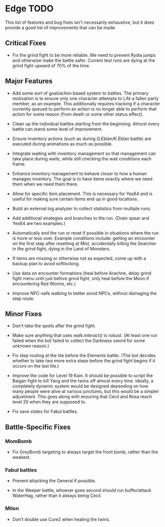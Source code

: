 # Edge TODO

This list of features and bug fixes isn't necessarily exhaustive, but it does
provide a good list of improvements that can be made.

## Critical Fixes

* Fix the grind fight to be more reliable. We need to prevent Rydia jumps and
  otherwise make the battle safer. Current test runs are dying at the grind
  fight upward of 70% of the time.

## Major Features

* Add some sort of goal/action based system to battles. The primary motivation
  is to ensure only one character attempts to Life a fallen party member, as an
  example. This additionally requires tracking if a character currently queued
  to perform an action is no longer able to perform that action for some reason
  (from death or some other status effect).

* Clean up the individual battles starting from the beginning. Almost every
  battle can stand some level of improvement.

* Ensure inventory actions (such as during Q.Eblan/K.Eblan battle) are executed
  during animations as much as possible.

* Integrate waiting with inventory management so that management can take place
  during waits, while still checking the wait conditions each frame.

* Enhance inventory management to behave closer to how a human manages
  inventory. The goal is to have items exactly where we need them when we need
  them there.

* Allow for specific item placement. This is necessary for Yes64 and is useful
  for making sure certain items end up in good locations.

* Build an external log analyzer to collect statistics from multiple runs.

* Add additional strategies and branches to the run. (Drain spear and Yes64 are
  two examples.)

* Automatically end the run or reset if possible in situations where the run is
  more or less over. Example conditions include: getting an encounter on the
  first step after resetting at Mist, accidentally killing the Searcher in the
  grind fight, dying in the Land of Monsters.

* If items are missing or otherwise not as expected, come up with a backup plan
  to avoid softlocking.

* Use data on encounter formations (heal before Arachne, delay grind fight menu
  until just before grind fight, only heal before the Moon if encountering Red
  Worms, etc.)

* Improve NPC-safe walking to better avoid NPCs, without damaging the step
  route.

## Minor Fixes

* Don't take the spoils after the grind fight.

* Make sure anything that uses walk.interact() is robust. (At least one run
  failed when the bot failed to collect the Darkness sword for some unknown
  reason.)

* Fix step routing at the tile before the Elements battle. (The bot decides
  whether to take two more extra steps before the grind fight begins if it
  occurs on the last tile.)

* Improve the code for Level 19 Kain. It should be possible to script the Baigan
  fight to kill Yang and the twins off almost every time. Ideally, a completely
  dynamic system would be designed depending on how many people were alive at
  various junctures, but this would be a simpler adjustment. This goes along
  with ensuring that Cecil and Rosa reach level 20 when they are supposed to.

* Fix save states for Fabul battles.

## Battle-Specific Fixes

### MomBomb

* Fix GreyBomb targeting to always target the front bomb, rather than the
  weakest.

### Fabul battles

* Prevent attacking the General if possible.

* In the Weeper battle, whoever goes second should run buffer/attack WaterHag,
  rather than it always being Cecil.

### Milon

* Don't double use Cure2 when healing the twins.
